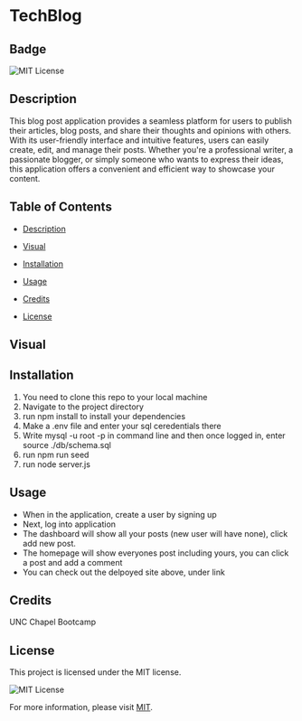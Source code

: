 # TechBlog
  ## Badge

  ![MIT License](https://img.shields.io/badge/License-MIT-yellow.svg)

  ## Description
  
This blog post application provides a seamless platform for users to publish their articles, blog posts, and share their thoughts and opinions with others. With its user-friendly interface and intuitive features, users can easily create, edit, and manage their posts. Whether you're a professional writer, a passionate blogger, or simply someone who wants to express their ideas, this application offers a convenient and efficient way to showcase your content.

  ## Table of Contents 

  * [Description](#description)

  * [Visual](visual)

  * [Installation](#installation)

  * [Usage](#usage)

  * [Credits](#credits)

  * [License](#license)

  ## Visual
  


  ## Installation
  
  1) You need to clone this repo to your local machine
  2) Navigate to the project directory
  3) run npm install to install your dependencies
  4) Make a .env file and enter your sql ceredentials there
  5) Write mysql -u root -p in command line and then once logged in, enter source ./db/schema.sql
  6) run npm run seed
  7) run node server.js

  ## Usage
  
  * When in the application, create a user by signing up
  * Next, log into application
  * The dashboard will show all your posts (new user will have none), click add new post.
  * The homepage will show everyones post including yours, you can click a post and add a comment
  * You can check out the delpoyed site above, under link

  ## Credits
  
  UNC Chapel Bootcamp
  
  ## License
 
  This project is licensed under the MIT license.

![MIT License](https://img.shields.io/badge/License-MIT-yellow.svg)

For more information, please visit [MIT](https://opensource.org/licenses/MIT/).
 
